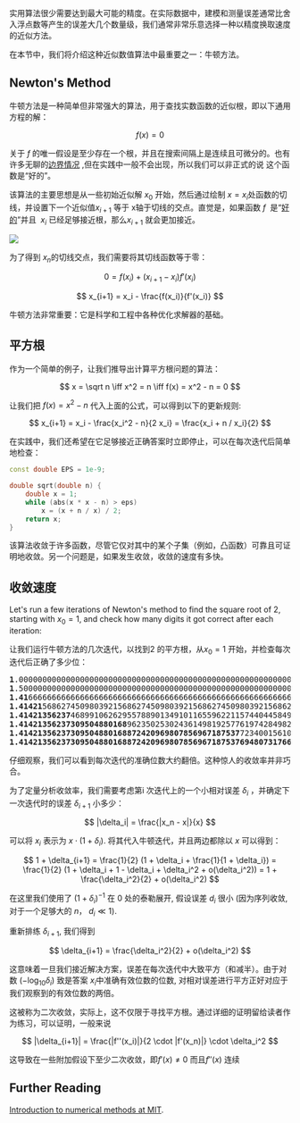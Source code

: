 

实用算法很少需要达到最大可能的精度。在实际数据中，建模和测量误差通常比舍入浮点数等产生的误差大几个数量级，我们通常非常乐意选择一种以精度换取速度的近似方法。

在本节中，我们将介绍这种近似数值算法中最重要之一：牛顿方法。

## Newton's Method

牛顿方法是一种简单但非常强大的算法，用于查找实数函数的近似根，即以下通用方程的解：

$$
f(x) = 0
$$

关于 $f$ 的唯一假设是至少存在一个根，并且在搜索间隔上是连续且可微分的。也有许多无聊的[边界情况](https://en.wikipedia.org/wiki/Newton%27s_method#Failure_analysis) ,但在实践中一般不会出现，所以我们可以非正式的说 这个函数是“好的”。

该算法的主要思想是从一些初始近似解 $x_0$ 开始，然后通过绘制 $x = x_i$处函数的切线，并设置下一个近似值$x_{i+1}$  等于 x轴于切线的交点。直觉是，如果函数 $f$  是“[好的](https://en.wikipedia.org/wiki/Smoothness)”并且  $x_i$ 已经足够接近根，那么$x_{i+1}$ ​ 就会更加接近。

![](../img/newton.png)


为了得到  $x_n$的切线交点，我们需要将其切线函数等于零：

$$
0 = f(x_i) + (x_{i+1} - x_i) f'(x_i)
$$


$$
x_{i+1} = x_i - \frac{f(x_i)}{f'(x_i)}
$$

牛顿方法非常重要：它是科学和工程中各种优化求解器的基础。

## 平方根

作为一个简单的例子，让我们推导出计算平方根问题的算法：

$$
x = \sqrt n \iff x^2 = n \iff f(x) = x^2 - n = 0
$$

让我们把 $f(x) = x^2 - n$ 代入上面的公式，可以得到以下的更新规则:

$$
x_{i+1} = x_i - \frac{x_i^2 - n}{2 x_i} = \frac{x_i + n / x_i}{2}
$$

在实践中，我们还希望在它足够接近正确答案时立即停止，可以在每次迭代后简单地检查：

```cpp
const double EPS = 1e-9;

double sqrt(double n) {
    double x = 1;
    while (abs(x * x - n) > eps)
        x = (x + n / x) / 2;
    return x;
}
```

该算法收敛于许多函数，尽管它仅对其中的某个子集（例如，凸函数）可靠且可证明地收敛。另一个问题是，如果发生收敛，收敛的速度有多快。

## 收敛速度

Let's run a few iterations of Newton's method to find the square root of $2$, starting with $x_0 = 1$, and check how many digits it got correct after each iteration:

让我们运行牛顿方法的几次迭代，以找到2 的平方根，从$x_0 = 1$ 开始，并检查每次迭代后正确了多少位：

<pre class='center-pre'>
<b>1</b>.0000000000000000000000000000000000000000000000000000000000000
<b>1</b>.5000000000000000000000000000000000000000000000000000000000000
<b>1.41</b>66666666666666666666666666666666666666666666666666666666675
<b>1.41421</b>56862745098039215686274509803921568627450980392156862745
<b>1.41421356237</b>46899106262955788901349101165596221157440445849057
<b>1.41421356237309504880168</b>96235025302436149819257761974284982890
<b>1.41421356237309504880168872420969807856967187537</b>72340015610125
<b>1.4142135623730950488016887242096980785696718753769480731766796</b>
</pre>

仔细观察，我们可以看到每次迭代的准确位数大约翻倍。这种惊人的收敛率并非巧合。

为了定量分析收敛率，我们需要考虑第i 次迭代上的一个小相对误差 $\delta_i$ ，并确定下一次迭代时的误差 $\delta_{i+1}$ 小多少：

$$
|\delta_i| = \frac{|x_n - x|}{x}
$$

可以将 $x_i$ 表示为 $x \cdot (1 + \delta_i)$. 将其代入牛顿迭代，并且两边都除以 $x$ 可以得到：

$$
1 + \delta_{i+1} = \frac{1}{2} (1 + \delta_i + \frac{1}{1 + \delta_i}) = \frac{1}{2} (1 + \delta_i + 1 - \delta_i + \delta_i^2 + o(\delta_i^2)) = 1 + \frac{\delta_i^2}{2} + o(\delta_i^2)
$$

在这里我们使用了 $(1 + \delta_i)^{-1}$ 在 $0$ 处的泰勒展开, 假设误差 $d_i$ 很小 (因为序列收敛,  对于一个足够大的 $n$， $d_i \ll 1$).

重新排练 $\delta_{i+1}$, 我们得到

$$
\delta_{i+1} = \frac{\delta_i^2}{2} + o(\delta_i^2)
$$

这意味着一旦我们接近解决方案，误差在每次迭代中大致平方（和减半）。由于对数 $(- \log_{10} \delta_i)$ 致是答案 $x_i$中准确有效位数的位数, 对相对误差进行平方正好对应于我们观察到的有效位数的两倍。

这被称为二次收敛，实际上，这不仅限于寻找平方根。通过详细的证明留给读者作为练习，可以证明，一般来说

$$
|\delta_{i+1}| = \frac{|f''(x_i)|}{2 \cdot |f'(x_n)|} \cdot \delta_i^2
$$

这导致在一些附加假设下至少二次收敛，即$f'(x) \ne 0$ 而且$f''(x)$ 连续

## Further Reading

[Introduction to numerical methods at MIT](https://ocw.mit.edu/courses/mathematics/18-330-introduction-to-numerical-analysis-spring-2012/lecture-notes/MIT18_330S12_Chapter4.pdf).

